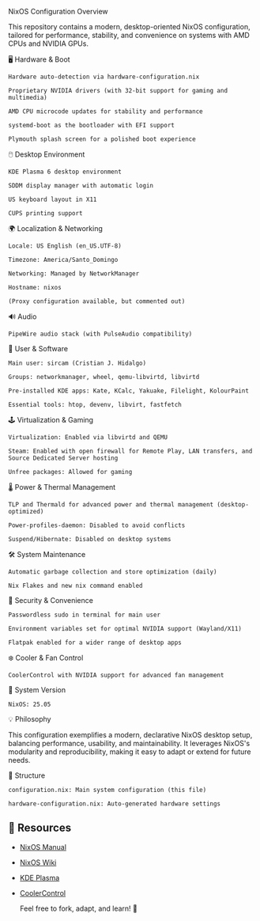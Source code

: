 NixOS Configuration Overview

This repository contains a modern, desktop-oriented NixOS configuration, tailored for performance, stability, and convenience on systems with AMD CPUs and NVIDIA GPUs.


🖥️ Hardware & Boot

    Hardware auto-detection via hardware-configuration.nix

    Proprietary NVIDIA drivers (with 32-bit support for gaming and multimedia)

    AMD CPU microcode updates for stability and performance

    systemd-boot as the bootloader with EFI support

    Plymouth splash screen for a polished boot experience

🖱️ Desktop Environment

    KDE Plasma 6 desktop environment

    SDDM display manager with automatic login

    US keyboard layout in X11

    CUPS printing support

🌍 Localization & Networking

    Locale: US English (en_US.UTF-8)

    Timezone: America/Santo_Domingo

    Networking: Managed by NetworkManager

    Hostname: nixos

    (Proxy configuration available, but commented out)

🔊 Audio

    PipeWire audio stack (with PulseAudio compatibility)

👤 User & Software

    Main user: sircam (Cristian J. Hidalgo)

    Groups: networkmanager, wheel, qemu-libvirtd, libvirtd

    Pre-installed KDE apps: Kate, KCalc, Yakuake, Filelight, KolourPaint

    Essential tools: htop, devenv, libvirt, fastfetch

🕹️ Virtualization & Gaming

    Virtualization: Enabled via libvirtd and QEMU

    Steam: Enabled with open firewall for Remote Play, LAN transfers, and Source Dedicated Server hosting

    Unfree packages: Allowed for gaming

🌡️ Power & Thermal Management

    TLP and Thermald for advanced power and thermal management (desktop-optimized)

    Power-profiles-daemon: Disabled to avoid conflicts

    Suspend/Hibernate: Disabled on desktop systems

🛠️ System Maintenance

    Automatic garbage collection and store optimization (daily)

    Nix Flakes and new nix command enabled

🔐 Security & Convenience

    Passwordless sudo in terminal for main user

    Environment variables set for optimal NVIDIA support (Wayland/X11)

    Flatpak enabled for a wider range of desktop apps

❄️ Cooler & Fan Control

    CoolerControl with NVIDIA support for advanced fan management

📝 System Version

    NixOS: 25.05

💡 Philosophy

This configuration exemplifies a modern, declarative NixOS desktop setup, balancing performance, usability, and maintainability. It leverages NixOS's modularity and reproducibility, making it easy to adapt or extend for future needs.

📁 Structure

    configuration.nix: Main system configuration (this file)

    hardware-configuration.nix: Auto-generated hardware settings

## 🔗 Resources

- [NixOS Manual](https://nixos.org/manual/nixos/stable/)
- [NixOS Wiki](https://nixos.wiki/)
- [KDE Plasma](https://kde.org/plasma-desktop/)
- [CoolerControl](https://github.com/CoolerControl/CoolerControl)


    Feel free to fork, adapt, and learn! 🚀
